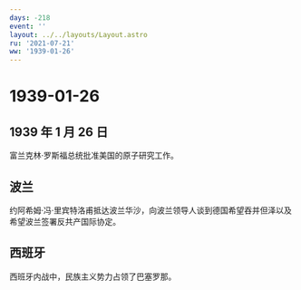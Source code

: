 ```yaml
---
days: -218
event: ''
layout: ../../layouts/Layout.astro
ru: '2021-07-21'
ww: '1939-01-26'
---
```


# 1939-01-26

## 1939 年 1 月 26 日

富兰克林·罗斯福总统批准美国的原子研究工作。

## 波兰

约阿希姆·冯·里宾特洛甫抵达波兰华沙，向波兰领导人谈到德国希望吞并但泽以及希望波兰签署反共产国际协定。

## 西班牙

西班牙内战中，民族主义势力占领了巴塞罗那。